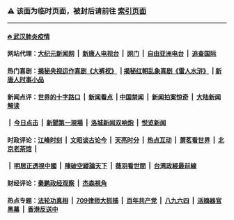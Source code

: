 ### ⚠️ 该面为临时页面，被封后请前往 [索引页面](../link4.md)

---

#### [🔥 武汉肺炎疫情](http://:10000/videos/corona/)

#### 网站代理：[大纪元新闻网](http://:10080/gb/) &nbsp;|&nbsp; [新唐人电视台](http://:8808/gb/) &nbsp;|&nbsp; [网门](http://:11000/) &nbsp;|&nbsp; [自由亚洲电台](http://:9800/mandarin/) &nbsp;|&nbsp; [追查国际](http://:10010/)

#### 热门喜剧：[揭秘央视运作喜剧《大裤衩》](http://:10000/videos/res/big-shorts/) &nbsp;|&nbsp;[揭秘红朝乱象喜剧《雷人水浒》](http://:10000/videos/res/OutlawsOfMarsh/) &nbsp;|&nbsp;[新唐人时事小品](http://:10000/videos/res/comedy/)

#### 新闻点评：[世界的十字路口](http:///tanghao/) &nbsp;|&nbsp; [新闻看点](http:///news-insight/) &nbsp;|&nbsp;[中国禁闻](http:///ntdtv-news/) &nbsp;|&nbsp; [新闻拍案惊奇](http:///dayu/) &nbsp;|&nbsp; [大陆新闻解读](http:///ntdtv-comedy/)
####   &nbsp;|&nbsp;  [今日点击](http:///news-click/)  &nbsp;|&nbsp; [新聞第一現場](http:///primary-scene/) &nbsp;|&nbsp; [洛城新闻双响炮](http:///la-news/) &nbsp;|&nbsp; [悦览新闻](http:///dingyue/)

#### 时政评论：[江峰时刻](http:///today-in-history/) &nbsp;|&nbsp; [文昭谈古论今](http:///wenzhao/) &nbsp;|&nbsp; [天亮时分](http:///tianliang/) &nbsp;|&nbsp; [热点互动](http:///ntdtv-rdhd/) &nbsp;|&nbsp; [萧茗看世界](http:///simonegao/) &nbsp;|&nbsp; [北京老茶馆](http:///teahouse/)  &nbsp;|&nbsp;  
####   &nbsp;|&nbsp;  [明居正透視中國](http:///decoding-china/)  &nbsp;|&nbsp; [陳破空縱論天下](http:///pokong/)  &nbsp;|&nbsp; [薇羽看世間](http:///weiyu/)  &nbsp;|&nbsp; [台湾政經最前線](http:///taiwan/)   

#### 财经评论：[秦鹏政经观察](http:///qinpeng/) &nbsp;|&nbsp; [杰森視角 ](http:///jason/)

#### 热点专题：[法轮功真相](http://:10000/videos/truth.html) &nbsp;|&nbsp; [709律师大抓捕](http://:10000/videos/709/) &nbsp;|&nbsp; [百年共产党](http://:10000/videos/ccp.html) &nbsp;|&nbsp; [八九六四](http://:10000/videos/88/)  &nbsp;|&nbsp; [活摘器官黑幕](http://:10000/videos/res/Organs/)  &nbsp;|&nbsp; [香港反送中](http://:10000/videos/res/hk/) 

<img src='http://gfw-breaker.win/link4.md' width='0px' height='0px'/>

